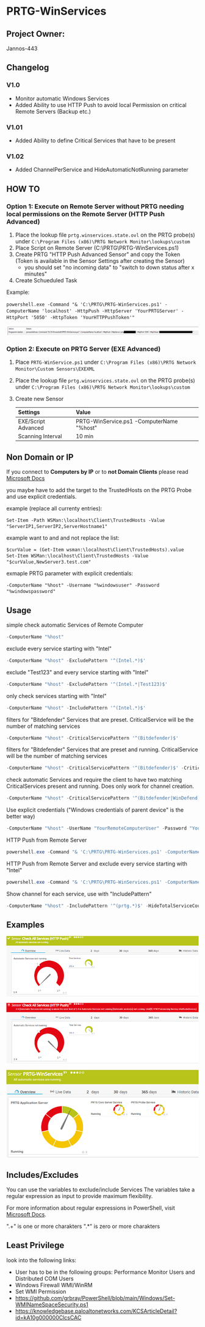 # PRTG-WinServices

## Project Owner:

Jannos-443

## Changelog
### V1.0
- Monitor automatic Windows Services
- Added Ability to use HTTP Push to avoid local Permission on critical Remote Servers (Backup etc.)
### V1.01
- Added Ability to define Critical Services that have to be present
### V1.02
- Added ChannelPerService and HideAutomaticNotRunning parameter

## HOW TO
### Option 1: Execute on Remote Server without PRTG needing local permissions on the Remote Server (HTTP Push Advanced)
1. Place the lookup file `prtg.winservices.state.ovl` on the PRTG probe(s) under `C:\Program Files (x86)\PRTG Network Monitor\lookups\custom`
2. Place Script on Remote Server (C:\PRTG\PRTG-WinServices.ps1)
3. Create PRTG "HTTP Push Advanced Sensor" and copy the Token (Token is available in the Sensor Settings after creating the Sensor)
   - you should set "no incoming data" to "switch to down status after x minutes"
4. Create Schueduled Task

Example:

`powershell.exe -Command "& 'C:\PRTG\PRTG-WinServices.ps1' -ComputerName 'localhost' -HttpPush -HttpServer 'YourPRTGServer' -HttpPort '5050' -HttpToken 'YourHTTPPushToken'"`

![task](media/task.png)


### Option 2: Execute on PRTG Server (EXE Advanced)
1. Place `PRTG-WinService.ps1` under `C:\Program Files (x86)\PRTG Network Monitor\Custom Sensors\EXEXML`
2. Place the lookup file `prtg.winservices.state.ovl` on the PRTG probe(s) under `C:\Program Files (x86)\PRTG Network Monitor\lookups\custom`
3. Create new Sensor

   | Settings | Value |
   | --- | --- |
   | EXE/Script Advanced | PRTG-WinService.ps1 -ComputerName "%host" |
   | Scanning Interval | 10 min |

## Non Domain or IP

If you connect to **Computers by IP** or to **not Domain Clients** please read [Microsoft Docs](https://docs.microsoft.com/en-us/powershell/module/microsoft.powershell.core/about/about_remote_troubleshooting?view=powershell-7.1#how-to-use-an-ip-address-in-a-remote-command)

you maybe have to add the target to the TrustedHosts on the PRTG Probe and use explicit credentials.

example (replace all currenty entries):

    Set-Item -Path WSMan:\localhost\Client\TrustedHosts -Value "ServerIP1,ServerIP2,ServerHostname1"

example want to and and not replace the list:

    $curValue = (Get-Item wsman:\localhost\Client\TrustedHosts).value
    Set-Item WSMan:\localhost\Client\TrustedHosts -Value "$curValue,NewServer3.test.com"

exmaple PRTG parameter with explicit credentials:

    -ComputerName "%host" -Username "%windowsuser" -Password "%windowspassword"


## Usage
simple check automatic Services of Remote Computer
```powershell
-ComputerName "%host"
```

exclude every service starting with "Intel"
```powershell
-ComputerName "%host" -ExcludePattern '^(Intel.*)$'
```

exclude "Test123" and every service starting with "Intel"
```powershell
-ComputerName "%host" -ExcludePattern '^(Intel.*|Test123)$'
```

only check services starting with "Intel"
```powershell
-ComputerName "%host" -IncludePattern '^(Intel.*)$'
```

filters for "Bitdefender" Services that are preset. CriticalService will be the number of matching services
```powershell
-ComputerName "%host" -CriticalServicePattern '^(Bitdefender)$'
```

filters for "Bitdefender" Services that are preset and running. CriticalService will be the number of matching services
```powershell
-ComputerName "%host" -CriticalServicePattern '^(Bitdefender)$' -CriticalServiceMustRun
```

check automatic Services and require the client to have two matching CriticalServices present and running. Does only work for channel creation.
```powershell
-ComputerName "%host" -CriticalServicePattern '^(Bitdefender|WinDefend)$' -CriticalServiceMustRun -CriticalServiceLimit 2
```

Use explicit credentials ("Windows credentials of parent device" is the better way)
```powershell
-ComputerName "%host" -UserName "YourRemoteComputerUser" -Password "YourRemoteComputerPassword"
```

HTTP Push from Remote Server
```powershell
powershell.exe -Command "& 'C:\PRTG\PRTG-WinServices.ps1' -ComputerName 'localhost' -HttpPush -HttpServer 'YourPRTGServer' -HttpPort '5050' -HttpToken 'YourHTTPPushToken'"
```

HTTP Push from Remote Server and exclude every service starting with "Intel"
```powershell
powershell.exe -Command "& 'C:\PRTG\PRTG-WinServices.ps1' -ComputerName 'localhost' -HttpPush -HttpServer 'YourPRTGServer' -HttpPort '5050' -HttpToken 'YourHTTPPushToken' -ExcludePattern '^(Intel.*)$'"
```

Show channel for each service, use with "IncludePattern"
```powershell
-ComputerName "%host" -IncludePattern '^(prtg.*)$' -HideTotalServiceCount -HideAutomaticNotRunning -ChannelPerService
```

## Examples

![PRTG-WinService](media/ok.png)

![PRTG-WinService](media/error.png)

![PRTG-WinService](media/channel.png)

## Includes/Excludes

You can use the variables to exclude/include Services
The variables take a regular expression as input to provide maximum flexibility.

For more information about regular expressions in PowerShell, visit [Microsoft Docs](https://docs.microsoft.com/en-us/powershell/module/microsoft.powershell.core/about/about_regular_expressions).

".+" is one or more charakters
".*" is zero or more charakters

## Least Privilege
look into the following links:
 - User has to be in the following groups: Performance Monitor Users and Distributed COM Users
 - Windows Firewall WMI/WinRM
 - Set WMI Permission
  - https://github.com/grbray/PowerShell/blob/main/Windows/Set-WMINameSpaceSecurity.ps1
  - https://knowledgebase.paloaltonetworks.com/KCSArticleDetail?id=kA10g000000ClcsCAC